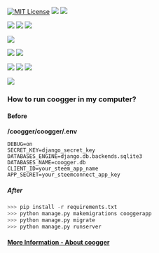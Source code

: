 [![MIT License](https://img.shields.io/github/license/coogger/coogger.svg?style=for-the-badge)](https://github.com/coogger/coogger/blob/super-coogger/LICENSE.txt) [![](https://img.shields.io/github/release/coogger/coogger.svg?style=for-the-badge)](https://github.com/coogger/coogger/releases) ![](https://img.shields.io/website-up-down-green-red/https/www.coogger.com.svg?style=for-the-badge)

 ![](https://img.shields.io/github/watchers/coogger/coogger.svg?style=for-the-badge) ![](https://img.shields.io/github/stars/coogger/coogger.svg?style=for-the-badge) ![](https://img.shields.io/github/forks/coogger/coogger.svg?label=Fork&style=for-the-badge)

![](https://img.shields.io/github/last-commit/coogger/coogger.svg?style=for-the-badge)

![](https://img.shields.io/github/issues/coogger/coogger.svg?style=for-the-badge) ![](https://img.shields.io/github/issues-pr/coogger/coogger.svg?style=for-the-badge)

![](https://img.shields.io/github/languages/code-size/coogger/coogger.svg?style=for-the-badge) ![](https://img.shields.io/github/languages/top/coogger/coogger.svg?style=for-the-badge) ![](https://img.shields.io/github/languages/count/coogger/coogger.svg?style=for-the-badge)

[![](https://img.shields.io/discord/465599004865200129.svg?label=Discord&style=for-the-badge)](https://discord.gg/avmdZJa)


### How to run coogger in my computer?

#### Before
**/coogger/coogger/.env**

```
DEBUG=on
SECRET_KEY=django_secret_key
DATABASES_ENGINE=django.db.backends.sqlite3
DATABASES_NAME=coogger.db
CLIENT_ID=your_steem_app_name
APP_SECRET=your_steemconnect_app_key
```

##### After

```python
>>> pip install -r requirements.txt
>>> python manage.py makemigrations cooggerapp
>>> python manage.py migrate
>>> python manage.py runserver
```

#### [More Information - About coogger](https://www.coogger.com/about/@coogger)
